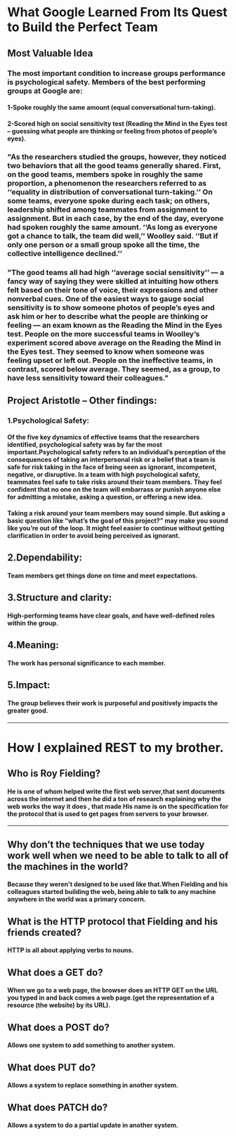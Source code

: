 # What Google Learned From Its Quest to Build the Perfect Team
## Most Valuable Idea
### The most important condition to increase groups performance is psychological safety. Members of the best performing groups at Google are: 
#### 1-Spoke roughly the same amount (equal conversational turn-taking).
#### 2-Scored high on social sensitivity test (Reading the Mind in the Eyes test – guessing what people are thinking or feeling from photos of people’s eyes).
### "As the researchers studied the groups, however, they noticed two behaviors that all the good teams generally shared. First, on the good teams, members spoke in roughly the same proportion, a phenomenon the researchers referred to as ‘‘equality in distribution of conversational turn-taking.’’ On some teams, everyone spoke during each task; on others, leadership shifted among teammates from assignment to assignment. But in each case, by the end of the day, everyone had spoken roughly the same amount. ‘‘As long as everyone got a chance to talk, the team did well,’’ Woolley said. ‘‘**But if only one person or a small group spoke all the time, the collective intelligence declined**.’’
### "The good teams all had high ‘‘average social sensitivity’’ — a fancy way of saying they were skilled at intuiting how others felt based on their tone of voice, their expressions and other nonverbal cues. One of the easiest ways to gauge social sensitivity is to show someone photos of people’s eyes and ask him or her to describe what the people are thinking or feeling — an exam known as the Reading the Mind in the Eyes test. People on the more successful teams in Woolley’s experiment scored above average on the Reading the Mind in the Eyes test. They seemed to know when someone was feeling upset or left out. People on the ineffective teams, in contrast, scored below average. They seemed, as a group, to have less sensitivity toward their colleagues."
## Project Aristotle – Other findings:
### 1.Psychological Safety:
#### Of the five key dynamics of effective teams that the researchers identified, psychological safety was by far the most important.Psychological safety refers to an individual’s perception of the consequences of taking an interpersonal risk or a belief that a team is safe for risk taking in the face of being seen as ignorant, incompetent, negative, or disruptive. In a team with high psychological safety, teammates feel safe to take risks around their team members. They feel confident that no one on the team will embarrass or punish anyone else for admitting a mistake, asking a question, or offering a new idea.
#### Taking a risk around your team members may sound simple. But asking a basic question like “what’s the goal of this project?” may make you sound like you’re out of the loop. It might feel easier to continue without getting clarification in order to avoid being perceived as ignorant.
## 2.Dependability:
#### Team members get things done on time and meet expectations.
## 3.Structure and clarity:
#### High-performing teams have clear goals, and have well-defined roles within the group.
## 4.Meaning:
#### The work has personal significance to each member.
## 5.Impact:
#### The group believes their work is purposeful and positively impacts the greater good.
________________________________________________________________________________________________________________________________________________________________________________________________________________________________________________________________________________________________________________________________________________________________________________________________________
# How I explained REST to my brother.


## Who is Roy Fielding?
#### He is one of whom helped write the first web server,that sent documents across the internet and then he did a ton of research explaining why the web works the way it does , that made His name is on the specification for the protocol that is used to get pages from servers to your browser.
-------------------
## Why don’t the techniques that we use today work well when we need to be able to talk to all of the machines in the world?
#### Because they weren't designed to be used like that.When Fielding and his colleagues started building the web, being able to talk to any machine anywhere in the world was a primary concern. 
## What is the HTTP protocol that Fielding and his friends created?
####  HTTP is all about applying verbs to nouns.
## What does a **GET** do?
#### When we go to a web page, the browser does an HTTP GET on the URL you typed in and back comes a web page.(get the representation of a resource (the website) by its URL).
## What does a **POST** do?
#### Allows one system to add something to another system.
## What does **PUT** do?
#### Allows a system to replace something in another system.
## What does **PATCH** do?
#### Allows a system to do a partial update in another system.